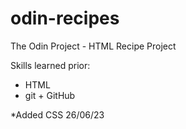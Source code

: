 # odin-recipes

The Odin Project - HTML Recipe Project

Skills learned prior:
- HTML
- git + GitHub

*Added CSS 26/06/23